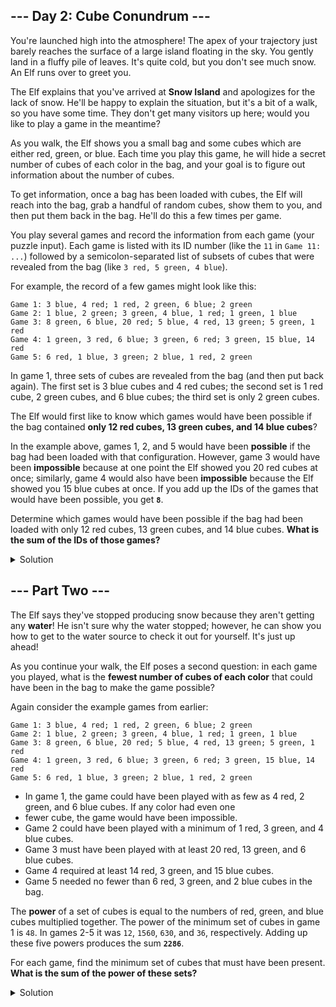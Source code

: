 ## --- Day 2: Cube Conundrum ---

You're launched high into the atmosphere! The apex of your trajectory just barely reaches the surface of a large island
floating in the sky. You gently land in a fluffy pile of leaves. It's quite cold, but you don't see much snow. An Elf
runs over to greet you.


The Elf explains that you've arrived at **Snow Island** and apologizes for the lack of snow. He'll be happy to explain
the situation, but it's a bit of a walk, so you have some time. They don't get many visitors up here; would you like to
play a game in the meantime?


As you walk, the Elf shows you a small bag and some cubes which are either red, green, or blue. Each time you play this
game, he will hide a secret number of cubes of each color in the bag, and your goal is to figure out information about
the number of cubes.


To get information, once a bag has been loaded with cubes, the Elf will reach into the bag, grab a handful of random
cubes, show them to you, and then put them back in the bag. He'll do this a few times per game.


You play several games and record the information from each game (your puzzle input). Each game is listed with its ID
number (like the `11` in `Game 11: ...`) followed by a semicolon-separated list of subsets of cubes that were revealed
from the bag (like `3 red, 5 green, 4 blue`).


For example, the record of a few games might look like this:



```
Game 1: 3 blue, 4 red; 1 red, 2 green, 6 blue; 2 green
Game 2: 1 blue, 2 green; 3 green, 4 blue, 1 red; 1 green, 1 blue
Game 3: 8 green, 6 blue, 20 red; 5 blue, 4 red, 13 green; 5 green, 1 red
Game 4: 1 green, 3 red, 6 blue; 3 green, 6 red; 3 green, 15 blue, 14 red
Game 5: 6 red, 1 blue, 3 green; 2 blue, 1 red, 2 green
```

In game 1, three sets of cubes are revealed from the bag (and then put back again). The first set is 3 blue cubes and 4
red cubes; the second set is 1 red cube, 2 green cubes, and 6 blue cubes; the third set is only 2 green cubes.


The Elf would first like to know which games would have been possible if the bag contained **only 12 red cubes, 13 green
cubes, and 14 blue cubes**?


In the example above, games 1, 2, and 5 would have been **possible** if the bag had been loaded with that configuration.
However, game 3 would have been **impossible** because at one point the Elf showed you 20 red cubes at once; similarly,
game 4 would also have been **impossible** because the Elf showed you 15 blue cubes at once. If you add up the IDs of
the games that would have been possible, you get **`8`**.


Determine which games would have been possible if the bag had been loaded with only 12 red cubes, 13 green cubes, and 14
blue cubes. **What is the sum of the IDs of those games?**

<details>
    <summary>Solution</summary>

This part is simple. Split the line taking into account spaces, commas and so on. Then check if the cubes are less than
than the maximum.

```python
MAX_CUBES = {
    'red': 12,
    'green': 13,
    'blue': 14
}

def check_set(set: str) -> bool:
    for bag in set.strip().replace(', ', ',').split(','):
        num, color = bag.split(' ')
        num = int(num)

        if num > MAX_CUBES[color]:
            return False

    return True


def check_games(lines: list[str]) -> int:
    total = 0
    for index, line in enumerate(lines, start=1):
        _, sets = line.split(':')
        sets = sets[1:].split(';')
        if all([check_set(set) for set in sets]):
            total += index

    return total
```

The answer is: `2593`.

</details>

## --- Part Two ---

The Elf says they've stopped producing snow because they aren't getting any **water**! He isn't sure why the water stopped; however, he can show you how to get to the water source to check it out for yourself. It's just up ahead!


As you continue your walk, the Elf poses a second question: in each game you played, what is the **fewest number of cubes of each color** that could have been in the bag to make the game possible?


Again consider the example games from earlier:



```
Game 1: 3 blue, 4 red; 1 red, 2 green, 6 blue; 2 green
Game 2: 1 blue, 2 green; 3 green, 4 blue, 1 red; 1 green, 1 blue
Game 3: 8 green, 6 blue, 20 red; 5 blue, 4 red, 13 green; 5 green, 1 red
Game 4: 1 green, 3 red, 6 blue; 3 green, 6 red; 3 green, 15 blue, 14 red
Game 5: 6 red, 1 blue, 3 green; 2 blue, 1 red, 2 green
```

- In game 1, the game could have been played with as few as 4 red, 2 green, and 6 blue cubes. If any color had even one
- fewer cube, the game would have been impossible.
- Game 2 could have been played with a minimum of 1 red, 3 green, and 4 blue cubes.
- Game 3 must have been played with at least 20 red, 13 green, and 6 blue cubes.
- Game 4 required at least 14 red, 3 green, and 15 blue cubes.
- Game 5 needed no fewer than 6 red, 3 green, and 2 blue cubes in the bag.


The **power** of a set of cubes is equal to the numbers of red, green, and blue cubes multiplied together. The power of
the minimum set of cubes in game 1 is `48`. In games 2-5 it was `12`, `1560`, `630`, and `36`, respectively. Adding up
these five powers produces the sum **`2286`**.


For each game, find the minimum set of cubes that must have been present. **What is the sum of the power of these
sets?**

<details>
    <summary>Solution</summary>

Using the same separation with commas and spaces, I can create a dict with the fewest number of cubes of each color in 
a set. Updating with the max in each game and calculating the power as necessary, I get the answer.

```python
def get_set_required_cubes(set: str) -> dict[str, int]:
    required_cubes = {
        'red': 0,
        'green': 0,
        'blue': 0
    }

    for bag in set.strip().replace(', ', ',').split(','):
        num, color = bag.split(' ')
        required_cubes[color] = int(num)

    return required_cubes


def get_games_power(lines: list[str]) -> int:
    total = 0
    for index, line in enumerate(lines, start=1):
        _, sets = line.split(':')
        sets = sets[1:].split(';')

        required_cubes = {
            'red': 0,
            'green': 0,
            'blue': 0
        }

        for set_requirements in [get_set_required_cubes(set) for set in sets]:
            required_cubes['red'] = max(required_cubes['red'], set_requirements['red'])
            required_cubes['green'] = max(required_cubes['green'], set_requirements['green'])
            required_cubes['blue'] = max(required_cubes['blue'], set_requirements['blue'])

        total += required_cubes['red'] * required_cubes['green'] * required_cubes['blue']

    return total
```

The answer is: `54699`.
</details>
